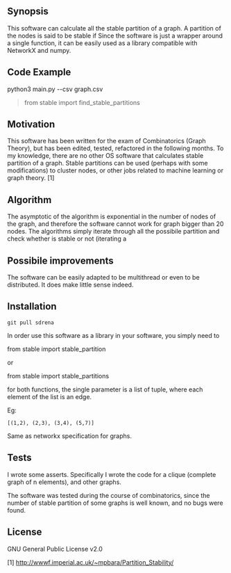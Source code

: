 ## Synopsis

This software can calculate all the stable partition of a graph. A partition 
of the nodes is said to be stable if 
Since the software is just a wrapper around a single function, it can be 
easily used as a library compatible with NetworkX and numpy.

## Code Example

python3 main.py --csv graph.csv


> from stable import find_stable_partitions
> 

## Motivation

This software has been written for the exam of Combinatorics (Graph Theory), 
but has been edited, tested, refactored in the following months. To my 
knowledge, there are no other OS software that calculates stable partition of
 a graph. Stable partitions can be used (perhaps with some modifications) to 
 cluster nodes, or other jobs related to machine learning or graph theory. [1]

## Algorithm

The asymptotic of the algorithm is exponential in the number of nodes of the 
graph, and therefore the software cannot work for graph bigger than 20 nodes.
The algorithms simply iterate through all the possibile partition and check 
whether is stable or not (iterating a

## Possibile improvements

The software can be easily adapted to be multithread or even to be distributed.
It does make little sense indeed. 

## Installation

`git pull sdrena`

In order use this software as a library in your software, you simply need to 

from stable import stable_partition

or

from stable import stable_partitions

for both functions, the single parameter is a list of tuple, where each 
element of the list is an edge. 

Eg:

` [(1,2), (2,3), (3,4), (5,7)] `

Same as networkx specification for graphs.

## Tests

I wrote some asserts. Specifically I wrote the code for a clique (complete 
graph of n elements), and other graphs.

The software was tested during the course of combinatorics, since the number 
of stable partition of some graphs is well known, and no bugs were found. 

## License

GNU General Public License v2.0



[1] http://wwwf.imperial.ac.uk/~mpbara/Partition_Stability/
